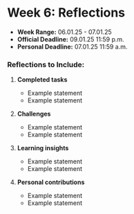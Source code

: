 # Week 6: Reflections
- **Week Range:** 06.01.25 - 07.01.25
- **Official Deadline:** 09.01.25 11:59 p.m.
- **Personal Deadline:** 07.01.25 11:59 a.m.

### Reflections to Include:
1. **Completed tasks**
   - Example statement
   - Example statement

2. **Challenges**
   - Example statement
   - Example statement

3. **Learning insights**
   - Example statement
   - Example statement

4. **Personal contributions**
   - Example statement
   - Example statement